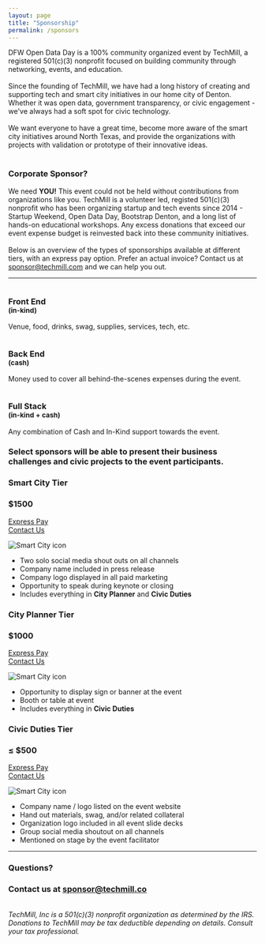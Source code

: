 ```yaml
---
layout: page
title: "Sponsorship"
permalink: /sponsors
---
```


<div class="container">
	<div class="row">
		<div class="col-md-8 offset-md-2 lead pt-5 pb-5">
			DFW Open Data Day is a 100% community organized event by TechMill, a registered 501(c)(3) nonprofit focused on building community through networking, events, and education.
			<br><br>
			Since the founding of TechMill, we have had a long history of creating and supporting tech and smart city initiatives in our home city of Denton. Whether it was open data, government transparency, or civic engagement - we've always had a soft spot for civic technology.
			<br><br>
			We want everyone to have a great time, become more aware of the smart city initiatives around North Texas, and provide the organizations with projects with validation or prototype of their innovative ideas.
			<br><br>
			<h3 class="title text-center" id="corporate-sponsor">Corporate Sponsor?</h3>
			We need <strong style="font-weight: bold;">YOU!</strong> This event could not be held without contributions from organizations like you. TechMill is a volunteer led, registed 501(c)(3) nonprofit who has been organizing startup and tech events since 2014 - Startup Weekend, Open Data Day, Bootstrap Denton, and a long list of hands-on educational workshops. Any excess donations that exceed our event expense budget is reinvested back into these community initiatives.
			<br><br>
			Below is an overview of the types of sponsorships available at different tiers, with an express pay option. Prefer an actual invoice? Contact us at <a href="mailto:sponsor@techmill.com">sponsor@techmill.com</a> and we can help you out.
		</div>
	</div>
	<hr>
	<div class="row">
		<div class="col-md-4">
			<div class="card card-plain">
				<div class="col-6 col-md-5 ml-auto mr-auto">
					<img src="/assets/svg/browser-code.svg" alt="" class="img-fluid">
				</div>
				<h3 class="card-title text-center">Front End
					<br>
					<small class="card-description text-muted">(in-kind)</small>
				</h3>
				<div class="card-body">
					<p class="">
						Venue, food, drinks, swag, supplies, services, tech, etc.
					</p>
				</div>
			</div>
		</div>
		<div class="col-md-4">
			<div class="card card-plain">
				<div class="col-6 col-md-5 ml-auto mr-auto">
					<img src="/assets/svg/config.svg" alt="" class="img-fluid">
				</div>
				<h3 class="card-title text-center">Back End
					<br>
					<small class="card-description text-muted">(cash)</small>
				</h3>
				<div class="card-body">
					<p class="">
						Money used to cover all behind-the-scenes expenses during the event.
					</p>
				</div>
			</div>
		</div>
		<div class="col-md-4">
			<div class="card card-plain">
				<div class="col-6 col-md-5 ml-auto mr-auto">
					<img src="/assets/svg/layers.svg" alt="" class="img-fluid">
				</div>
				<h3 class="card-title text-center">Full Stack
					<br>
					<small class="card-description text-muted">(in-kind + cash)</small>
				</h3>
				<div class="card-body">
					<p class="">
						Any combination of Cash and In-Kind support towards the event.
					</p>
				</div>
			</div>
		</div>
	</div>
	<div class="row mb-5">
		<div class="col-md-8 ml-auto mr-auto">
			<h3 class="text-center">Select sponsors will be able to present their business challenges and civic projects to the event participants.</h3>
		</div>
	</div>
	<div class="row vertical-align bot-right p-3 mb-5">
		<div class="col-md-3 text-center mb-3">
			<h3 class="mb-0">Smart City Tier</h3>
			<h3 class="card-title mt-1 mb-3">$1500</h3>
			<p>
				<a href="https://www.paypal.com/cgi-bin/webscr?cmd=_s-xclick&hosted_button_id=H627FPUS3CL6E&source=url" title="Smart City Express Pay" alt="$1500 donation link" class="btn btn-success">Express Pay</a>
				<br>
				<a class="" href="mailto:sponsor@techmill.co?cc=kyletaylored@gmail.com&subject=DFW Open Data Day Sponsorship Inquiry&body=I'm interested in sponsoring the DFW Open Data Day event.%0D%0A%0D%0ACompany name: <company name>%0D%0ACompany contact: <your name>%0D%0ASponsorship type: <in-kind | cash>%0D%0ASponsorship value: < amount >%0D%0AComments: <add below>">Contact Us</a>
				</p>
			</div>
			<div class="col-6 col-md-2 ml-auto mr-auto mb-3">
				<img src="/assets/svg/smart-city.svg" alt="Smart City icon" class="img-fluid">
			</div>
			<div class="col-md-6 mb-3 order-md-1">
				<ul>
					<li>Two solo social media shout outs on all channels</li>
					<li>Company name included in press release</li>
					<li>Company logo displayed in all paid marketing</li>
					<li>Opportunity to speak during keynote or closing</li>
					<li>Includes everything in <strong>City Planner</strong> and <strong>Civic Duties</strong></li>
				</ul>
			</div>
		</div>
		<div class="row vertical-align bot-left p-3 mb-5">
			<div class="col-md-3 text-center order-md-3 mb-3">
				<h3 class="mb-0">City Planner Tier</h3>
				<h3 class="card-title mt-1 mb-3">$1000</h3>
				<p>
					<a href="https://www.paypal.com/cgi-bin/webscr?cmd=_s-xclick&hosted_button_id=H627FPUS3CL6E&source=url" class="btn btn-success" title="City Planner Express Pay" alt="$1000 donation link">Express Pay</a>
					<br>
					<a class="" href="mailto:sponsor@techmill.co?cc=kyletaylored@gmail.com&subject=DFW Open Data Day Sponsorship Inquiry&body=I'm interested in sponsoring the DFW Open Data Day event.%0D%0A%0D%0ACompany name: <company name>%0D%0ACompany contact: <your name>%0D%0ASponsorship type: <in-kind | cash>%0D%0ASponsorship value: < amount >%0D%0AComments: <add below>">Contact Us</a>
					</p>
				</div>
				<div class="col-6 col-md-2 ml-auto mr-auto mb-3 order-md-2">
					<img src="/assets/svg/design.svg" alt="Smart City icon" class="img-fluid">
				</div>
				<div class="col-md-6 mb-3">
					<ul>
						<li>Opportunity to display sign or banner at the event</li>
						<li>Booth or table at event</li>
						<li>Includes everything in <strong>Civic Duties</strong></li>
					</ul>
				</div>
			</div>
			<div class="row vertical-align bot-right p-3 mb-5">
				<div class="col-md-3 text-center mb-3">
					<h3 class="mb-0">Civic Duties Tier</h3>
					<h3 class="card-title mt-1 mb-3">≤ $500</h3>
					<p>
						<a href="https://www.paypal.com/cgi-bin/webscr?cmd=_s-xclick&hosted_button_id=H627FPUS3CL6E&source=url" title="Civic Duties Express Pay" alt="$500 donation link" class="btn btn-success">Express Pay</a>
						<br>
						<a class="" href="mailto:sponsor@techmill.co?cc=kyletaylored@gmail.com&subject=DFW Open Data Day Sponsorship Inquiry&body=I'm interested in sponsoring the DFW Open Data Day event.%0D%0A%0D%0ACompany name: <company name>%0D%0ACompany contact: <your name>%0D%0ASponsorship type: <in-kind | cash>%0D%0ASponsorship value: < amount >%0D%0AComments: <add below>">Contact Us</a>
						</p>
					</div>
					<div class="col-6 col-md-2 ml-auto mr-auto mb-3">
						<img src="/assets/svg/chatting.svg" alt="Smart City icon" class="img-fluid">
					</div>
					<div class="col-md-6 mb-3">
						<ul>
							<li>Company name / logo listed on the event website</li>
							<li>Hand out materials, swag, and/or related collateral</li>
							<li>Organization logo included in all event slide decks</li>
							<li>Group social media shoutout on all channels</li>
							<li>Mentioned on stage by the event facilitator</li>
						</ul>
					</div>
				</div>
				<hr>
				<div class="row">
					<div class="text-center col-md-12">
						<h3 class="title">Questions?</h3>
						<h3 class="">Contact us at <a class="sponsor-email-btn" href="mailto:sponsor@techmill.co?subject=DFW Open Data Day Sponsorship Inquiry">sponsor@techmill.co</a></h3>
					</div>
					<br>
					<div class="col-md-10 offset-md-1 pt-5 pb-3">
							<em>TechMill, Inc is a 501(c)(3) nonprofit organization as determined by the IRS. Donations to TechMill may be tax deductible depending on details. Consult your tax professional.</em>
					</div>
				</div>
			</div>

